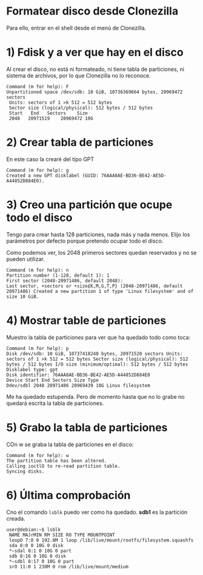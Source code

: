 # Formatear disco desde Clonezilla

Para ello, entrar en el shell desde el menú de Clonezilla.

# 1) Fdisk y a ver que hay en el disco

Al crear el disco, no está ni formateado, ni tiene tabla de particiones, ni sistema de archivos, por lo que Clonezilla no lo reconoce.

```dos
Command (m for help): F
Unpartitioned space /dev/sdb: 10 GiB, 10736369664 bytes, 20969472 sectors
 Units: sectors of 1 >k 512 = 512 bytes
 Sector size (logical/physical): 512 bytes / 512 bytes
 Start   End   Sectors    Size
 2048   20971519    20969472 10G
```

# 2) Crear tabla de particiones

En este caso la crearé del tipo GPT

```dos
Command (m for help): g
Created a new GPT disklabel (GUID: 76AAA8AE-BD36-BE42-AE5D-A44852D884E0).
```

# 3) Creo una partición que ocupe todo el disco

Tengo para crear hasta 128 particiones, nada más y nada menos. Elijo los parámetros por defecto porque pretendo ocupar todo el disco.

Como podemos ver, los 2048 primeros sectores quedan reservados y no se pueden utilizar.

```dos
Command (m for help): n
Partition number (1-128, default 1): 1
First sector (2048-20971486, default 2048):
Last sector, +sectors or +size£K,M,G,T,P} (2048-20971486, default 20971486) Created a new partition 1 of type 'Linux filesystem' and of size 10 GiB.
```

# 4) Mostrar table de particiones

Muestro la tabla de particiones para ver que ha quedado todo como toca:

```dos
Command (m for help): p
Disk /dev/sdb: 10 GiB, 10737418240 bytes, 20971520 sectors Units: sectors of 1 >k 512 = 512 bytes Sector size (logical/physical): 512 bytes / 512 bytes I/O size (minimum/optimal): 512 bytes / 512 bytes Disklabel type: gpt
Disk identifier: 76AAA8AE-BD36-BE42-AE5D-A44852D884E0
Device Start End Sectors Size Type
Ddev/sdbl 2048 20971486 20969439 10G Linux filesystem
```

Me ha quedado estupenda. Pero de momento hasta que no lo grabe no quedará escrita la tabla de particiones.

# 5) Grabo la tabla de particiones

COn w se graba la tabla de particiones en el disco:

```dos
Command (m for help): w 
The partition table has been altered.
Calling ioctlO to re-read partition table.
Syncing disks.
```

# 6) Última comprobación

Cno el comando `lsblk` puedo ver como ha quedado. **sdb1** es la partición creada.

```dos
user@debian:~$ lsblk
 NAME MAJrMIN RM SIZE RO TYPE MOUNTPOINT
 loopO 7:0 0 192.8M 1 loop /lib/live/mount/rootfs/filesystem.squashfs
 sda 8:0 0 10G 0 disk
 *—sdal 8:1 0 10G 0 part
 sdb 8:16 0 10G 0 disk
 *—sdbl 8:17 0 10G 0 part
 srO 11:0 1 230M 0 rom /lib/live/mount/medium
```
